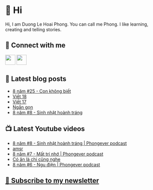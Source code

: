 # 👋 Hi

Hi, I am Duong Le Hoai Phong. You can call me Phong. I like learning, creating and telling stories.

## 🔗 Connect with me
[<img height="32" width="32" src="https://cdn.jsdelivr.net/npm/simple-icons@v3/icons/youtube.svg" />](https://www.youtube.com/channel/UCXykqt3V2-9bYXKWZRcH0rA)
[<img height="32" width="32" src="https://cdn.jsdelivr.net/npm/simple-icons@v3/icons/instagram.svg" />](https://www.instagram.com/phongever)

## 📝 Latest blog posts

<!-- BLOG-POST-LIST:START -->
- [8 năm #25 - Con không biết](https://phongever.substack.com/p/8-nam-25-con-khong-biet)
- [Viết 18](https://phongever.substack.com/p/viet-18)
- [Viết 17](https://phongever.substack.com/p/viet-17)
- [Ngắn gọn](https://phongever.substack.com/p/ngan-gon)
- [8 năm #8 - Sinh nhật hoành tráng](https://phongever.substack.com/p/8-nam-8-sinh-nhat-hoanh-trang)
<!-- BLOG-POST-LIST:END -->

## 📺 Latest Youtube videos

<!-- YOUTUBE-VIDEO-LIST:START -->
- [8 năm #8 - Sinh nhật hoành tráng | Phongever podcast](https://www.youtube.com/watch?v=6Jo9yfpGTdg)
- [amsr](https://www.youtube.com/watch?v=Dger9Qt1C6Q)
- [8 năm #7 - Mất trí nhớ | Phongever podcast](https://www.youtube.com/watch?v=zMPG78ObY8E)
- [Có ăn là chi cũng nghe](https://www.youtube.com/watch?v=rKGFpWIfi6U)
- [8 năm #6 - Ngu điện | Phongever podcast](https://www.youtube.com/watch?v=n3ofkD9VvsU)
<!-- YOUTUBE-VIDEO-LIST:END -->

## [💌 Subscribe to my newsletter](https://phongever.substack.com/)
